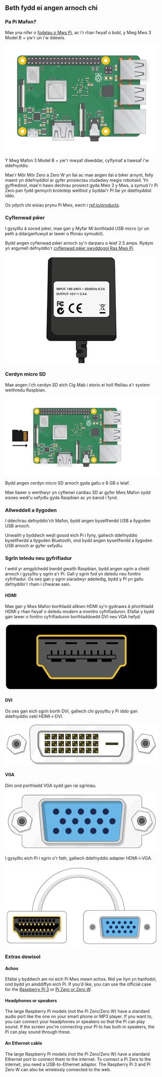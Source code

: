 ## Beth fydd ei angen arnoch chi

### Pa Pi Mafon?

Mae yna nifer o [fodelau o Mws Pi](https://www.raspberrypi.org/products/), ac i'r rhan fwyaf o bobl, y Mwg Mws 3 Model B + yw'r un i'w ddewis.

![Mws Mafon 3](images/raspberry-pi.png)

Y Mwg Mafon 3 Model B + yw'r mwyaf diweddar, cyflymaf a hawsaf i'w ddefnyddio.

Mae'r Môr Môr Zero a Zero W yn llai ac mae angen llai o bŵer arnynt, felly maent yn ddefnyddiol ar gyfer prosiectau cludadwy megis robotiaid. Yn gyffredinol, mae'n haws dechrau prosiect gyda Mws 3 y Mws, a symud i'r Pi Zero pan fydd gennych brototeip weithiol y byddai'r Pi llai yn ddefnyddiol iddo.

Os ydych chi eisiau prynu Pi Mws, ewch i [rpf.io/products](https://rpf.io/products).

### Cyflenwad pŵer

I gysylltu â soced pŵer, mae gan y Myfar Mi borthladd USB micro (yr un peth a ddarganfuwyd ar lawer o ffonau symudol).

Bydd angen cyflenwad pŵer arnoch sy'n darparu o leiaf 2.5 amps. Rydym yn argymell defnyddio'r [cyflenwad pŵer swyddogol Ras Mws Pi](https://www.raspberrypi.org/products/raspberry-pi-universal-power-supply/).

![cyflenwad pŵer](images/powersupply.png)

### Cerdyn micro SD

Mae angen i'ch cerdyn SD eich Cig Mab i storio ei holl ffeiliau a'r system weithredu Raspbian.

![cerdyn sd](images/pi-sd.png)

Bydd angen cerdyn micro SD arnoch gyda gallu o 8 GB o leiaf.

Mae llawer o werthwyr yn cyflenwi cardiau SD ar gyfer Mws Mafon sydd eisoes wedi'u sefydlu gyda Raspbian ac yn barod i fynd.

### Allweddell a llygoden

I ddechrau defnyddio'ch Mafon, bydd angen bysellfwrdd USB a llygoden USB arnoch.

Unwaith y byddwch wedi gosod eich Pi i fyny, gallwch ddefnyddio bysellfwrdd a llygoden Bluetooth, ond bydd angen bysellfwrdd a llygoden USB arnoch ar gyfer sefydlu.

### Sgrîn teledu neu gyfrifiadur

I weld yr amgylchedd bwrdd gwaith Raspbian, bydd angen sgrin a chebl arnoch i gysylltu y sgrin a'r Pi. Gall y sgrin fod yn deledu neu fonitro cyfrifiadur. Os oes gan y sgrin siaradwyr adeiledig, bydd y Pi yn gallu defnyddio'r rhain i chwarae sain.

#### HDMI

Mae gan y Mws Mafon borthladd allbwn HDMI sy'n gydnaws â phorthladd HDMI y rhan fwyaf o deledu modern a monitro cyfrifiaduron. Efallai y bydd gan lawer o fonitro cyfrifiaduron borthladdoedd DVI neu VGA hefyd.

![porthladd hdmi](images/hdmi-port.png)

#### DVI

Os oes gan eich sgrin borth DVI, gallwch chi gysylltu y Pi iddo gan ddefnyddio cebl HDMI-i-DVI.

![porthladd dvi](images/dvi-port.png)

#### VGA

Dim ond porthladd VGA sydd gan rai sgriniau.

![porthladd vga](images/vga-port.png)

I gysylltu eich Pi i sgrin o'r fath, gallwch ddefnyddio adapter HDMI-i-VGA.

![hdmi i vga adapter porthladd](images/hdmi-vga-adapter.png)

### Extras dewisol

#### Achos

Efallai y byddwch am roi eich Pi Mws mewn achos. Nid yw hyn yn hanfodol, ond bydd yn amddiffyn eich Pi. If you'd like, you can use the official case for the [Raspberry Pi 3](https://www.raspberrypi.org/products/raspberry-pi-3-case/) or [Pi Zero or Zero W](https://www.raspberrypi.org/products/raspberry-pi-zero-case/).

#### Headphones or speakers

The large Raspberry Pi models (not the Pi Zero/Zero W) have a standard audio port like the one on your smart phone or MP3 player. If you want to, you can connect your headphones or speakers so that the Pi can play sound. If the screen you're connecting your Pi to has built-in speakers, the Pi can play sound through these.

#### An Ethernet cable

The large Raspberry Pi models (not the Pi Zero/Zero W) have a standard Ethernet port to connect them to the internet. To connect a Pi Zero to the internet, you need a USB-to-Ethernet adaptor. The Raspberry Pi 3 and Pi Zero W can also be wirelessly connected to the web.